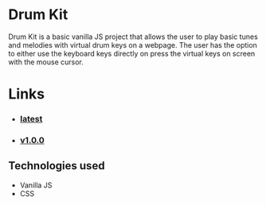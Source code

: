 # Drum Kit

Drum Kit is a basic vanilla JS project that allows the user to play basic tunes and melodies with virtual drum keys on a webpage. The user has the option to either use the keyboard keys directly on press the virtual keys on screen with the mouse cursor.

# Links

- ### [latest](https://prince-thind.github.io/drum-kit/)

- ### [v1.0.0](https://prince-thind.github.io/drum-kit/v1.0.0)

## Technologies used

- Vanilla JS
- CSS
